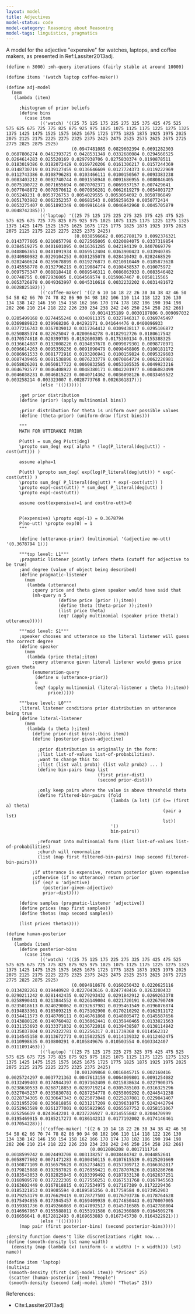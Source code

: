 ```yaml
---
layout: model
title: Adjectives
model-status: code
model-category: Reasoning about Reasoning
model-tags: linguistics, pragmatics
---
```


A model for the adjective "expensive" for watches, laptops, and coffee makers, as presented in Ref:Lassiter2013adj.

    (define n 3000) ;mh-query iterations (fairly stable at around 10000)
    
    (define items '(watch laptop coffee-maker))
    
    (define adj-model
      (mem
       (lambda (item)
         
         ;histogram of prior beliefs
         (define bins
           (case item
                 (('watch) '((25 75 125 175 225 275 325 375 425 475 525 575 625 675 725 775 825 875 925 975 1025 1075 1125 1175 1225 1275 1325 1375 1425 1475 1525 1575 1625 1675 1725 1775 1825 1875 1925 1975 2025 2075 2125 2175 2225 2275 2325 2375 2425 2475 2525 2575 2625 2675 2725 2775 2825 2875 2925)
                             (0.0947481085 0.0829602394 0.0691282303 0.0687806274 0.0462393725 0.0428531349 0.0332680084 0.0294560525 0.0264614283 0.025520169 0.0297938706 0.0275830374 0.0190878511 0.0183019386 0.0182072429 0.0169720206 0.0161306217 0.0157244369 0.0148730719 0.0139127459 0.0136646609 0.0127724373 0.0119222969 0.0112743386 0.0108796281 0.0103466111 0.0100150567 0.0093383238 0.0083403212 0.0092740744 0.0091558948 0.0091686955 0.0080846405 0.0075100722 0.0071655694 0.0070702371 0.0069937157 0.007429641 0.0077048872 0.0078570612 0.0070956281 0.0062619279 0.0054001727 0.005248231 0.0053726753 0.0054029555 0.0053054692 0.0050706849 0.0051703982 0.0062352357 0.00681543 0.0059259639 0.0050772414 0.0053275407 0.0051893349 0.0049916149 0.0046942968 0.0045705879 0.0048742385)))
                 (('laptop) '((25 75 125 175 225 275 325 375 425 475 525 575 625 675 725 775 825 875 925 975 1025 1075 1125 1175 1225 1275 1325 1375 1425 1475 1525 1575 1625 1675 1725 1775 1825 1875 1925 1975 2025 2075 2125 2175 2225 2275 2325 2375 2425)
                              (0.0038596662 0.0052780179 0.0092376321 0.0143777605 0.0210857798 0.0272565005 0.0320084075 0.0337319854 0.0384519275 0.0401601095 0.0416361285 0.042194139 0.0407069779 0.0408063651 0.0401091934 0.0369512404 0.0363900423 0.033940785 0.0340980982 0.0329104253 0.0301255078 0.028410492 0.0282468529 0.0282460624 0.0259678899 0.0319276873 0.0210910449 0.0185873628 0.0145558778 0.0132796219 0.0119084774 0.0108438537 0.010075972 0.0097575347 0.0088184418 0.0089546311 0.0086063933 0.0083546482 0.00748755 0.0072936005 0.0164569574 0.0159067467 0.0058115565 0.0053726878 0.0049363997 0.0045310616 0.0032232202 0.0031481672 0.0028825182)))
                 (('coffee-maker) '((2 6 10 14 18 22 26 30 34 38 42 46 50 54 58 62 66 70 74 78 82 86 90 94 98 102 106 110 114 118 122 126 130 134 138 142 146 150 154 158 162 166 170 174 178 182 186 190 194 198 202 206 210 214 218 222 226 230 234 238 242 246 250 254 258 262 266)
                                    (0.0014135189 0.0030187806 0.009097032 0.0205499168 0.0274455246 0.0340911375 0.0327946317 0.0369745497 0.0369889823 0.039968206 0.04292171 0.041644476 0.0400096933 0.0377216743 0.0367039012 0.0317264412 0.0309438117 0.0295106872 0.0250885374 0.022625047 0.0200664278 0.0182912726 0.0180617542 0.0170574618 0.020399705 0.0192680305 0.0175360134 0.0155388325 0.0136614887 0.0132008226 0.0104037678 0.0099879301 0.0098778971 0.0096614263 0.0095359236 0.0091090479 0.0098468805 0.0100181172 0.0086961533 0.0081772916 0.0103206941 0.0100159824 0.0095329683 0.0087439465 0.0081538896 0.0076233779 0.0070864724 0.0062226981 0.0058026201 0.0050817722 0.0060832585 0.0053105535 0.0049923216 0.0046792577 0.0046408922 0.0048380171 0.0042201977 0.0046082499 0.0046038231 0.0046815223 0.0040714362 0.0036098126 0.0033469522 0.003258214 0.003323007 0.0028773768 0.0026361817)))
                 (else '(()()))))
         
         ;get prior distribution
         (define (prior) (apply multinomial bins))
         
         ;prior distribution for theta is uniform over possible values
         (define (theta-prior) (uniform-draw (first bins)))
         
         """
         MATH FOR UTTERANCE PRIOR
         
         P(utt) = sum_deg P(utt|deg)
         \propto sum_deg( exp( alpha * (log(P_literal(deg|utt)) - cost(utt))) )
         
         assume alpha=1
         
         P(utt) \propto sum_deg( exp(log(P_literal(deg|utt))) * exp(-cost(utt)) )
         \propto sum_deg( P_literal(deg|utt) * exp(-cost(utt)) )
         \propto exp(-cost(utt)) * sum_deg( P_literal(deg|utt) )
         \propto exp(-cost(utt))
         
         assume cost(expensive)=1 and cost(no-utt)=0
         
         
         P(expensive) \propto exp(-1) = 0.3678794
         P(no-utt) \propto exp(0) = 1
         """
         
         (define (utterance-prior) (multinomial '(adjective no-utt) '(0.3678794 1)))
         
         """top level: L1"""
         ;pragmatic listener jointly infers theta (cutoff for adjective to be true)
         ;and degree (value of object being described)
         (define pragmatic-listener
           (mem 
            (lambda (utterance)
              ;query price and theta given speaker would have said that
              (mh-query n 5
                        (define price (prior ));item))
                        (define theta (theta-prior ));item))
                        (list price theta)
                        (eq? (apply multinomial (speaker price theta)) utterance)))))
         
         """mid level: S1"""
         ;speaker chooses and utterance so the literal listener will guess the correct degree
         (define speaker
           (mem 
            (lambda (price theta);item)
              ;query utterance given literal listener would guess price given theta
              (enumeration-query
               (define u (utterance-prior))
               u
               (eq? (apply multinomial (literal-listener u theta ));item))
                    price)))))
         
         """base level: L0"""
         ;literal listener conditions prior distribution on utterance being true
         (define literal-listener
           (mem 
            (lambda (u theta );item)
              (define prior-dist bins);(bins item))
              (define (posterior-given-adjective)
                
                ;prior distribution is originally in the form:
                ;(list list-of-values list-of-probabilities).
                ;want to change this to:
                ;(list (list val1 prob1) (list val2 prob2) ... )
                (define bin-pairs (map list
                                       (first prior-dist)
                                       (second prior-dist)))
                
                ;only keep pairs where the value is above threshold theta
                (define filtered-bin-pairs (fold
                                            (lambda (a lst) (if (>= (first a) theta)
                                                                (pair a lst)
                                                                lst))
                                            '()
                                            bin-pairs))
                
                ;reformat into multinomial form (list list-of-values list-of-probabilities)
                ;church will renormalize
                (list (map first filtered-bin-pairs) (map second filtered-bin-pairs)))
              
              ;if utterance is expensive, return posterior given expensive
              ;otherwise (if no utterance) return prior
              (if (eq? u 'adjective)
                  (posterior-given-adjective)
                  prior-dist))))
         
         (define samples (pragmatic-listener 'adjective))
         (define prices (map first samples))
         (define thetas (map second samples))
         
         (list prices thetas))))
    
    (define human-posterior
      (mem
       (lambda (item)
         (define posterior-bins
           (case item
                 (('watch) '((25 75 125 175 225 275 325 375 425 475 525 575 625 675 725 775 825 875 925 975 1025 1075 1125 1175 1225 1275 1325 1375 1425 1475 1525 1575 1625 1675 1725 1775 1825 1875 1925 1975 2025 2075 2125 2175 2225 2275 2325 2375 2425 2475 2525 2575 2625 2675 2725 2775 2825 2875 2925)
                             (0.0094918676 0.0160250432 0.0220625116 0.0134282261 0.019440928 0.0227043616 0.0247748416 0.0263280433 0.0290211242 0.0281442435 0.0279293432 0.0291842912 0.0269263378 0.0258990441 0.0213844552 0.0226149004 0.0221720191 0.0226790749 0.0235018613 0.0240290062 0.0192637981 0.0195461549 0.0196076874 0.0194833361 0.0185093215 0.0175102908 0.0170210292 0.0162911172 0.0154411573 0.0148709111 0.0146761868 0.0148805472 0.0145587656 0.0143880126 0.0140760482 0.0136062441 0.0135940465 0.0133021563 0.0131153693 0.0133371032 0.0136722016 0.0139438587 0.0138114842 0.0135037004 0.0129322781 0.012256317 0.011739368 0.0114562312 0.0114545158 0.0113672773 0.0115022525 0.0114139332 0.0112462475 0.0110998635 0.010800291 0.0105849676 0.010503554 0.0103342407 0.0111091463)))
                 (('laptop) '((25 75 125 175 225 275 325 375 425 475 525 575 625 675 725 775 825 875 925 975 1025 1075 1125 1175 1225 1275 1325 1375 1425 1475 1525 1575 1625 1675 1725 1775 1825 1875 1925 1975 2025 2075 2125 2175 2225 2275 2325 2375 2425)
                              (0.001209868 0.0016045715 0.002160416 0.0025724297 0.0037721363 0.0047613159 0.0064009801 0.0091254082 0.0132499403 0.0174944397 0.0197162409 0.0215838634 0.0227900375 0.0238630533 0.0268718853 0.0289719214 0.0305785103 0.0316325296 0.0327045237 0.0335830781 0.0287254778 0.0255009292 0.0244541238 0.0228734305 0.0230647343 0.0225073048 0.0225287081 0.0229841407 0.0231955298 0.0236818859 0.0231217209 0.0239631075 0.0242442794 0.0252963589 0.0261277001 0.0265922965 0.0265587752 0.0258151067 0.025256619 0.0243642201 0.0237226927 0.0214555842 0.0204470999 0.0195469915 0.0185217273 0.0186142313 0.0177192002 0.0174146461 0.017054228)))
                 (('coffee-maker) '((2 6 10 14 18 22 26 30 34 38 42 46 50 54 58 62 66 70 74 78 82 86 90 94 98 102 106 110 114 118 122 126 130 134 138 142 146 150 154 158 162 166 170 174 178 182 186 190 194 198 202 206 210 214 218 222 226 230 234 238 242 246 250 254 258 262 266)
                                    (0.0012006208 0.0017111714 0.0018599742 0.0024493708 0.003138257 0.0038484742 0.0044852641 0.0058977602 0.0071471283 0.0100450115 0.0107615539 0.0125201669 0.0150877109 0.0156579629 0.0162734621 0.0157309712 0.0166362817 0.0179815088 0.0192937029 0.0176959421 0.0178707626 0.0183286766 0.0183543053 0.0182825945 0.0183399492 0.0187933138 0.0162637251 0.0168989578 0.0172222305 0.0177550251 0.0167531768 0.0167945563 0.0163602449 0.0167818815 0.0172534975 0.017167389 0.0172229436 0.0185321853 0.019085594 0.0189585256 0.017759584 0.0173952903 0.0179253179 0.0176629419 0.0178727503 0.0176793736 0.0178764628 0.0175494855 0.0173945457 0.0169409939 0.0174650443 0.0170007005 0.0159381736 0.0149266869 0.0147892517 0.0145716585 0.0142780804 0.0146967067 0.0155588011 0.0155191586 0.0162360889 0.0164509276 0.016656641 0.0172812493 0.0169653883 0.0167345738 0.0164322921)))
                 (else '(()()))))
         (map pair (first posterior-bins) (second posterior-bins)))))
    
    ;density function doens't like discretizations right now...
    (define (smooth-density lst name width)
      (density (map (lambda (x) (uniform (- x width) (+ x width))) lst) name))
    
    (define item 'laptop)
    (multiviz
     (smooth-density (first (adj-model item)) "Prices" 25)
     (scatter (human-posterior item) "People")
     (smooth-density (second (adj-model item)) "Thetas" 25))

References:

- Cite:Lassiter2013adj
